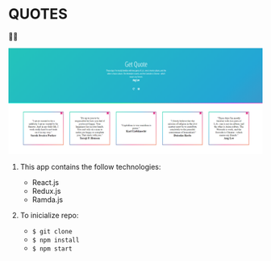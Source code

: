 # **QUOTES**

👩‍💻

![Alt text](./src/resources/images/screen.png?raw=true "Title")


1. This app contains the follow technologies:
    - React.js
    - Redux.js
    - Ramda.js

2. To inicialize repo:
    - `$ git clone`
    - `$ npm install`
    - `$ npm start`

